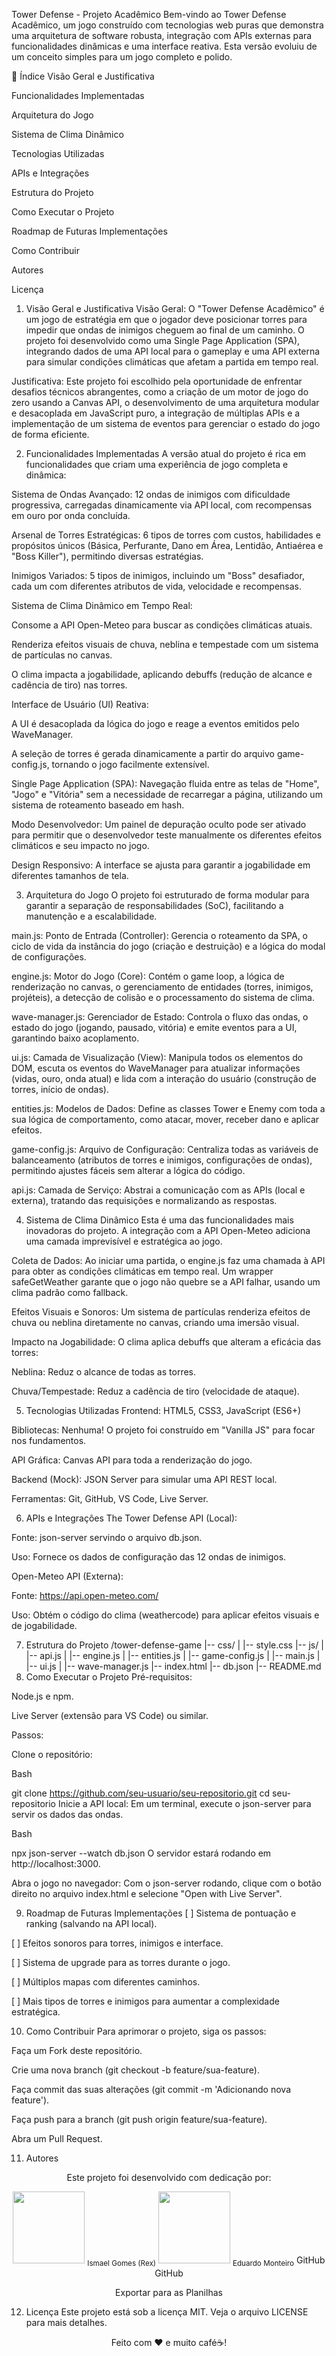 Tower Defense - Projeto Acadêmico
Bem-vindo ao Tower Defense Acadêmico, um jogo construído com tecnologias web puras que demonstra uma arquitetura de software robusta, integração com APIs externas para funcionalidades dinâmicas e uma interface reativa. Esta versão evoluiu de um conceito simples para um jogo completo e polido.

📖 Índice
Visão Geral e Justificativa

Funcionalidades Implementadas

Arquitetura do Jogo

Sistema de Clima Dinâmico

Tecnologias Utilizadas

APIs e Integrações

Estrutura do Projeto

Como Executar o Projeto

Roadmap de Futuras Implementações

Como Contribuir

Autores

Licença

1. Visão Geral e Justificativa
Visão Geral: O "Tower Defense Acadêmico" é um jogo de estratégia em que o jogador deve posicionar torres para impedir que ondas de inimigos cheguem ao final de um caminho. O projeto foi desenvolvido como uma Single Page Application (SPA), integrando dados de uma API local para o gameplay e uma API externa para simular condições climáticas que afetam a partida em tempo real.

Justificativa: Este projeto foi escolhido pela oportunidade de enfrentar desafios técnicos abrangentes, como a criação de um motor de jogo do zero usando a Canvas API, o desenvolvimento de uma arquitetura modular e desacoplada em JavaScript puro, a integração de múltiplas APIs e a implementação de um sistema de eventos para gerenciar o estado do jogo de forma eficiente.

2. Funcionalidades Implementadas
A versão atual do projeto é rica em funcionalidades que criam uma experiência de jogo completa e dinâmica:

Sistema de Ondas Avançado: 12 ondas de inimigos com dificuldade progressiva, carregadas dinamicamente via API local, com recompensas em ouro por onda concluída.

Arsenal de Torres Estratégicas: 6 tipos de torres com custos, habilidades e propósitos únicos (Básica, Perfurante, Dano em Área, Lentidão, Antiaérea e "Boss Killer"), permitindo diversas estratégias.

Inimigos Variados: 5 tipos de inimigos, incluindo um "Boss" desafiador, cada um com diferentes atributos de vida, velocidade e recompensas.

Sistema de Clima Dinâmico em Tempo Real:

Consome a API Open-Meteo para buscar as condições climáticas atuais.

Renderiza efeitos visuais de chuva, neblina e tempestade com um sistema de partículas no canvas.

O clima impacta a jogabilidade, aplicando debuffs (redução de alcance e cadência de tiro) nas torres.

Interface de Usuário (UI) Reativa:

A UI é desacoplada da lógica do jogo e reage a eventos emitidos pelo WaveManager.

A seleção de torres é gerada dinamicamente a partir do arquivo game-config.js, tornando o jogo facilmente extensível.

Single Page Application (SPA): Navegação fluida entre as telas de "Home", "Jogo" e "Vitória" sem a necessidade de recarregar a página, utilizando um sistema de roteamento baseado em hash.

Modo Desenvolvedor: Um painel de depuração oculto pode ser ativado para permitir que o desenvolvedor teste manualmente os diferentes efeitos climáticos e seu impacto no jogo.

Design Responsivo: A interface se ajusta para garantir a jogabilidade em diferentes tamanhos de tela.

3. Arquitetura do Jogo
O projeto foi estruturado de forma modular para garantir a separação de responsabilidades (SoC), facilitando a manutenção e a escalabilidade.

main.js: Ponto de Entrada (Controller): Gerencia o roteamento da SPA, o ciclo de vida da instância do jogo (criação e destruição) e a lógica do modal de configurações.

engine.js: Motor do Jogo (Core): Contém o game loop, a lógica de renderização no canvas, o gerenciamento de entidades (torres, inimigos, projéteis), a detecção de colisão e o processamento do sistema de clima.

wave-manager.js: Gerenciador de Estado: Controla o fluxo das ondas, o estado do jogo (jogando, pausado, vitória) e emite eventos para a UI, garantindo baixo acoplamento.

ui.js: Camada de Visualização (View): Manipula todos os elementos do DOM, escuta os eventos do WaveManager para atualizar informações (vidas, ouro, onda atual) e lida com a interação do usuário (construção de torres, início de ondas).

entities.js: Modelos de Dados: Define as classes Tower e Enemy com toda a sua lógica de comportamento, como atacar, mover, receber dano e aplicar efeitos.

game-config.js: Arquivo de Configuração: Centraliza todas as variáveis de balanceamento (atributos de torres e inimigos, configurações de ondas), permitindo ajustes fáceis sem alterar a lógica do código.

api.js: Camada de Serviço: Abstrai a comunicação com as APIs (local e externa), tratando das requisições e normalizando as respostas.

4. Sistema de Clima Dinâmico
Esta é uma das funcionalidades mais inovadoras do projeto. A integração com a API Open-Meteo adiciona uma camada imprevisível e estratégica ao jogo.

Coleta de Dados: Ao iniciar uma partida, o engine.js faz uma chamada à API para obter as condições climáticas em tempo real. Um wrapper safeGetWeather garante que o jogo não quebre se a API falhar, usando um clima padrão como fallback.

Efeitos Visuais e Sonoros: Um sistema de partículas renderiza efeitos de chuva ou neblina diretamente no canvas, criando uma imersão visual.

Impacto na Jogabilidade: O clima aplica debuffs que alteram a eficácia das torres:

Neblina: Reduz o alcance de todas as torres.

Chuva/Tempestade: Reduz a cadência de tiro (velocidade de ataque).

5. Tecnologias Utilizadas
Frontend: HTML5, CSS3, JavaScript (ES6+)

Bibliotecas: Nenhuma! O projeto foi construído em "Vanilla JS" para focar nos fundamentos.

API Gráfica: Canvas API para toda a renderização do jogo.

Backend (Mock): JSON Server para simular uma API REST local.

Ferramentas: Git, GitHub, VS Code, Live Server.

6. APIs e Integrações
The Tower Defense API (Local):

Fonte: json-server servindo o arquivo db.json.

Uso: Fornece os dados de configuração das 12 ondas de inimigos.

Open-Meteo API (Externa):

Fonte: https://api.open-meteo.com/

Uso: Obtém o código do clima (weathercode) para aplicar efeitos visuais e de jogabilidade.

7. Estrutura do Projeto
/tower-defense-game
|-- css/
|   |-- style.css
|-- js/
|   |-- api.js
|   |-- engine.js
|   |-- entities.js
|   |-- game-config.js
|   |-- main.js
|   |-- ui.js
|   |-- wave-manager.js
|-- index.html
|-- db.json
|-- README.md
8. Como Executar o Projeto
Pré-requisitos:

Node.js e npm.

Live Server (extensão para VS Code) ou similar.

Passos:

Clone o repositório:

Bash

git clone https://github.com/seu-usuario/seu-repositorio.git
cd seu-repositorio
Inicie a API local:
Em um terminal, execute o json-server para servir os dados das ondas.

Bash

npx json-server --watch db.json
O servidor estará rodando em http://localhost:3000.

Abra o jogo no navegador:
Com o json-server rodando, clique com o botão direito no arquivo index.html e selecione "Open with Live Server".

9. Roadmap de Futuras Implementações
[ ] Sistema de pontuação e ranking (salvando na API local).

[ ] Efeitos sonoros para torres, inimigos e interface.

[ ] Sistema de upgrade para as torres durante o jogo.

[ ] Múltiplos mapas com diferentes caminhos.

[ ] Mais tipos de torres e inimigos para aumentar a complexidade estratégica.

10. Como Contribuir
Para aprimorar o projeto, siga os passos:

Faça um Fork deste repositório.

Crie uma nova branch (git checkout -b feature/sua-feature).

Faça commit das suas alterações (git commit -m 'Adicionando nova feature').

Faça push para a branch (git push origin feature/sua-feature).

Abra um Pull Request.

11. Autores
<div align="center">

Este projeto foi desenvolvido com dedicação por:

<img src="https://avatars.githubusercontent.com/u/200134059?v=4" width=115> <sub>Ismael Gomes (Rex)</sub>	<img src="https://avatars.githubusercontent.com/u/202681925?v=4" width=115> <sub>Eduardo Monteiro</sub>
GitHub	GitHub

Exportar para as Planilhas
</div>

12. Licença
Este projeto está sob a licença MIT. Veja o arquivo LICENSE para mais detalhes.

<div align="center">
  <p>Feito com ❤️ e muito café☕!</p>
</div>
